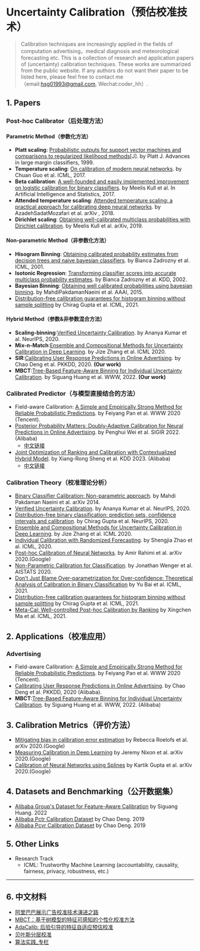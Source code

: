 # Uncertainty Calibration（预估校准技术）
> Calibration techniques are increasingly applied in the fields of computation advertising，medical diagnosis and meteorological forecasting etc. This is a collection of research and application papers of (uncertainty) calibration techniques. These works are summarized from the public website. If any authors do not want their paper to be listed here, please feel free to contact me（email:hsg01993@gmail.com, Wechat:coder_hh）.

## 1. Papers
### Post-hoc Calibrator（后处理方法）
#### Parametric Method（参数化方法）
- **Platt scaling**: [Probabilistic outputs for support vector machines and comparisons to regularized likelihood methods](https://home.cs.colorado.edu/~mozer/Teaching/syllabi/6622/papers/Platt1999.pdf)[J]. by Platt J.  Advances in large margin classifiers, 1999.
- **Temperature scaling**: [On calibration of modern neural networks](http://proceedings.mlr.press/v70/guo17a.html). by Chuan Guo et al. ICML, 2017. 
- **Beta calibration**: [A well-founded and easily implemented improvement on logistic calibration for binary classifiers](http://proceedings.mlr.press/v54/kull17a.html). by Meelis Kull et al. In Artificial Intelligence and Statistics, 2017.
- **Attended temperature scaling**: [Attended temperature scaling: a practical approach for calibrating deep neural networks](https://arxiv.org/abs/1810.11586). by AzadehSadatMozafari et al. arXiv , 2018.
- **Dirichlet scaling**: [Obtaining well-calibrated multiclass probabilities with Dirichlet calibration](https://arxiv.org/abs/1910.12656). by Meelis Kull et al. arXiv, 2019.



#### Non-parametric Method（非参数化方法）
- **Hisogram Binning**: [Obtaining calibrated probability estimates from decision trees and naive bayesian classifiers](http://citeseerx.ist.psu.edu/viewdoc/download?doi=10.1.1.29.3039&rep=rep1&type=pdf). by Bianca Zadrozny et al. ICML, 2001.
- **Isotonic Regression**: [Transforming classifier scores into accurate multiclass probability estimates](https://dl.acm.org/doi/abs/10.1145/775047.775151). by Bianca Zadrozny et al. KDD, 2002.
- **Bayesian Binning**: [Obtaining well calibrated probabilities using bayesian binning](https://ojs.aaai.org/index.php/AAAI/article/view/9602). by MahdiPakdamanNaeini et al. AAAI, 2015.
- [Distribution-free calibration guarantees for histogram binning without sample splitting](https://arxiv.org/pdf/2105.04656.pdf) by Chirag Gupta et al. ICML, 2021.


#### Hybrid Method（参数&非参数混合方法）
- **Scaling-binning**:[Verified Uncertainty Calibration](https://arxiv.org/abs/1909.10155). by Ananya Kumar et al. NeurIPS, 2020.
- **Mix-n-Match**:[Ensemble and Compositional Methods for Uncertainty Calibration in Deep Learning](http://proceedings.mlr.press/v119/zhang20k.html). by Jize Zhang et al. ICML 2020.
- **SIR**:[Calibrating User Response Predictions in Online Advertising](http://link.zhihu.com/?target=https%3A//www.semanticscholar.org/paper/Calibrating-User-Response-Predictions-in-Online-Deng-Wang/678d93dba3003dc30fcfa2e29c93b009834dcd0a). by Chao Deng et al. PKKDD, 2020. **(Our work)**
- **MBCT**:[Tree-Based Feature-Aware Binning for Individual Uncertainty Calibration](https://arxiv.org/abs/2202.04348). by Siguang Huang et al. WWW, 2022. **(Our work)**

### Calibrated Predictor（与模型直接结合的方法）
- Field-aware Calibration: [A Simple and Empirically Strong Method for Reliable Probabilistic Predictions](https://dl.acm.org/doi/abs/10.1145/3366423.3380154). by Feiyang Pan et al. WWW 2020 (Tencent).
- [Posterior Probability Matters: Doubly-Adaptive Calibration for Neural Predictions in Online Advertising](https://arxiv.org/abs/2205.07295). by Penghui Wei et al. SIGIR 2022. (Alibaba)
  - [中文链接](https://zhuanlan.zhihu.com/p/520272718)
- [Joint Optimization of Ranking and Calibration with Contextualized Hybrid Model](https://arxiv.org/pdf/2208.06164.pdf). by Xiang-Rong Sheng et al. KDD 2023. (Alibaba)
  - [中文链接](https://zhuanlan.zhihu.com/p/638414676)    

### Calibration Theory（校准理论分析）
- [Binary Classifier Calibration: Non-parametric approach](https://arxiv.org/abs/1401.3390). by Mahdi Pakdaman Naeini et al. arXiv 2014.
- [Verified Uncertainty Calibration](https://arxiv.org/abs/1909.10155). by Ananya Kumar et al. NeurIPS, 2020.
- [Distribution-free binary classification: prediction sets, confidence intervals and calibration](https://arxiv.org/abs/2006.10564). by Chirag Gupta et al. NeurIPS, 2020.
- [Ensemble and Compositional Methods for Uncertainty Calibration in Deep Learning](http://proceedings.mlr.press/v119/zhang20k.html). by Jize Zhang et al. ICML 2020.
- [Individual Calibration with Randomized Forecasting](http://proceedings.mlr.press/v119/zhao20e.html). by Shengjia Zhao et al. ICML, 2020.
- [Post-hoc Calibration of Neural Networks](https://arxiv.org/abs/2006.12807). by Amir Rahimi et al. arXiv 2020.(Google)
- [Non-Parametric Calibration for Classification](http://proceedings.mlr.press/v108/wenger20a.html). by Jonathan Wenger et al. AISTATS 2020.
- [Don’t Just Blame Over-parametrization for Over-confidence: Theoretical Analysis of Calibration in Binary Classification](https://arxiv.org/pdf/2102.07856.pdf) by Yu Bai et al. ICML, 2021.
- [Distribution-free calibration guarantees for histogram binning without sample splitting](https://arxiv.org/pdf/2105.04656.pdf) by Chirag Gupta et al. ICML, 2021.
- [Meta-Cal: Well-controlled Post-hoc Calibration by Ranking](https://arxiv.org/pdf/2105.04290.pdf) by Xingchen Ma et al. ICML, 2021.

## 2. Applications（校准应用）
### Advertising
- Field-aware Calibration: [A Simple and Empirically Strong Method for Reliable Probabilistic Predictions](https://dl.acm.org/doi/abs/10.1145/3366423.3380154). by Feiyang Pan et al. WWW 2020 (Tencent).
- [Calibrating User Response Predictions in Online Advertising](http://link.zhihu.com/?target=https%3A//www.semanticscholar.org/paper/Calibrating-User-Response-Predictions-in-Online-Deng-Wang/678d93dba3003dc30fcfa2e29c93b009834dcd0a). by Chao Deng et al. PKKDD, 2020 (Alibaba).
- **MBCT**:[Tree-Based Feature-Aware Binning for Individual Uncertainty Calibration](https://arxiv.org/abs/2202.04348). by Siguang Huang et al. WWW, 2022. (Alibaba)
### 

## 3. Calibration Metrics（评价方法）
- [Mitigating bias in calibration error estimation](https://arxiv.org/abs/2012.08668) by Rebecca Roelofs et al. arXiv 2020.(Google)
- [Measuring Calibration in Deep Learning](https://openaccess.thecvf.com/content_CVPRW_2019/papers/Uncertainty%20and%20Robustness%20in%20Deep%20Visual%20Learning/Nixon_Measuring_Calibration_in_Deep_Learning_CVPRW_2019_paper.pdf) by Jeremy Nixon et al. arXiv 2020.(Google)
- [Calibration of Neural Networks using Splines](https://arxiv.org/abs/2006.12800) by Kartik Gupta et al. arXiv 2020.(Google)

## 4. Datasets and Benchmarking（公开数据集）
- [Alibaba Group's Dataset for Feature-Aware Calibration](https://github.com/huangsg1/Tree-Based-Feature-Aware-Binning-for-Individual-Uncertainty-Calibration) by Siguang Huang. 2022
- [Alibaba Pctr Calibration Dataset](https://tianchi.aliyun.com/dataset/dataDetail?dataId=40792) by Chao Deng. 2019
- [Alibaba Pcvr Calibration Dataset](https://tianchi.aliyun.com/dataset/dataDetail?dataId=40796) by Chao Deng. 2019

## 5. Other Links
- Research Track
  - ICML: Trustworthy Machine Learning (accountability, causality, fairness, privacy, robustness, etc.)

 
---
## 6. 中文材料
- [阿里巴巴展示广告校准技术演进之路](https://zhuanlan.zhihu.com/p/398235467)
- [MBCT：基于树模型的特征可感知的个性化校准方法](https://zhuanlan.zhihu.com/p/516779767)
- [AdaCalib: 后验引导的特征自适应预估校准](https://zhuanlan.zhihu.com/p/520272718)
- [贝叶斯分层校准](https://zhuanlan.zhihu.com/p/614214235)
- [算法实践_专栏](https://www.zhihu.com/column/c_1514240377606926336)
